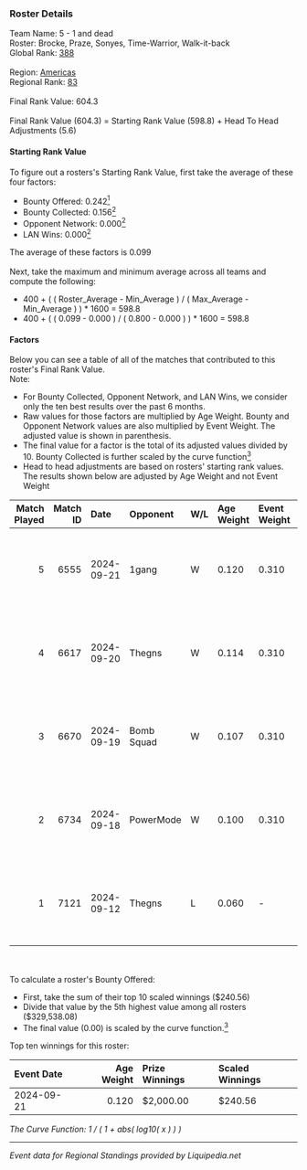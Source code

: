 ### Roster Details<br />
Team Name: 5 - 1 and dead<br />
Roster: Brocke, Praze, Sonyes, Time-Warrior, Walk-it-back<br />
Global Rank: [388](../standings_global.md)<br />
<br />
Region: [Americas]( ../standings_americas.md)<br />
Regional Rank: [83]( ../standings_americas.md)<br />
<br />
Final Rank Value:  604.3<br />
<br />
Final Rank Value (604.3) = Starting Rank Value (598.8) + Head To Head Adjustments (5.6)<br />

#### Starting Rank Value<br />
To figure out a rosters's Starting Rank Value, first take the average of these four factors:<br />
- Bounty Offered: 0.242[<sup>1</sup>](#table2)
- Bounty Collected: 0.156[<sup>2</sup>](#table1)
- Opponent Network: 0.000[<sup>2</sup>](#table1)
- LAN Wins: 0.000[<sup>2</sup>](#table1)

The average of these factors is 0.099<br />
<br />
Next, take the maximum and minimum average across all teams and compute the following:<br />
- 400 + ( ( Roster_Average - Min_Average ) / ( Max_Average - Min_Average ) ) * 1600 = 598.8
- 400 + ( ( 0.099 - 0.000 ) / ( 0.800 - 0.000 ) ) * 1600 = 598.8


#### Factors<br />
Below you can see a table of all of the matches that contributed to this roster's Final Rank Value.<br />
Note:<br />

- For Bounty Collected, Opponent Network, and LAN Wins, we consider only the ten best results over the past 6 months.
- Raw values for those factors are multiplied by Age Weight. Bounty and Opponent Network values are also multiplied by Event Weight. The adjusted value is shown in parenthesis.
- The final value for a factor is the total of its adjusted values divided by 10. Bounty Collected is further scaled by the curve function[<sup>3</sup>](#curveFunction)
- Head to head adjustments are based on rosters' starting rank values. The results shown below are adjusted by Age Weight and not Event Weight
<span id="table1"></span><br />


| Match Played | Match ID | Date       | Opponent   | W/L | Age Weight | Event Weight | Bounty Collected | Opponent Network | LAN Wins  | H2H Adj. | Roster                                            |
| -: | -: | :- | :- | :- | :- | :- | :- | :- | :- | -: | :- |
|            5 |     6555 | 2024-09-21 | 1gang      | W   | 0.120      | 0.310        | 0.000 (0.000)    | 0.007 (0.000)    | 0 (0.000) |     1.82 | Brocke, Praze, Sonyes, Time-Warrior, Walk-it-back |
|            4 |     6617 | 2024-09-20 | Thegns     | W   | 0.114      | 0.310        | 0.000 (0.000)    | 0.003 (0.000)    | 0 (0.000) |     1.69 | Brocke, Praze, Sonyes, Time-Warrior, Walk-it-back |
|            3 |     6670 | 2024-09-19 | Bomb Squad | W   | 0.107      | 0.310        | 0.000 (0.000)    | 0.005 (0.000)    | 0 (0.000) |     1.58 | Brocke, Praze, Sonyes, Time-Warrior, Walk-it-back |
|            2 |     6734 | 2024-09-18 | PowerMode  | W   | 0.100      | 0.310        | 0.000 (0.000)    | 0.004 (0.000)    | 0 (0.000) |     1.46 | Brocke, Praze, Sonyes, Time-Warrior, Walk-it-back |
|            1 |     7121 | 2024-09-12 | Thegns     | L   | 0.060      | -            | -                | -                | -         |    -1.00 | Brocke, Praze, Sonyes, Time-Warrior, Walk-it-back |

<br />
<span id="table2"></span><br />
To calculate a roster's Bounty Offered:<br />

- First, take the sum of their top 10 scaled winnings ($240.56)
- Divide that value by the 5th highest value among all rosters ($329,538.08)
- The final value (0.00) is scaled by the curve function.[<sup>3</sup>](#curveFunction)

Top ten winnings for this roster:<br />

| Event Date | Age Weight | Prize Winnings | Scaled Winnings |
| :- | -: | :- | :- |
| 2024-09-21 |      0.120 | $2,000.00      | $240.56         |


<span id="curveFunction"></span>_The Curve Function: 1 / ( 1 + abs( log10( x ) ) )_<br />

---
_Event data for Regional Standings provided by Liquipedia.net_<br />
